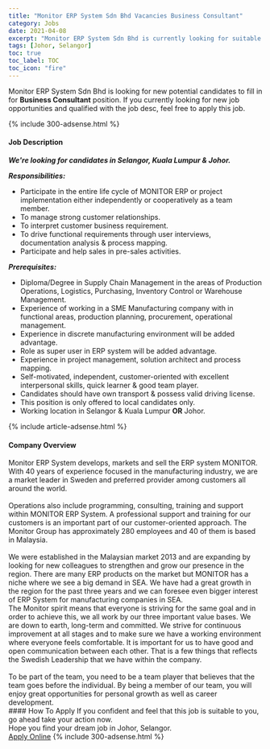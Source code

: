 ```yaml
---
title: "Monitor ERP System Sdn Bhd Vacancies Business Consultant" 
category: Jobs 
date: 2021-04-08 
excerpt: "Monitor ERP System Sdn Bhd is currently looking for suitable person to fill in the Business Consultant which based in Johor, Selangor" 
tags: [Johor, Selangor] 
toc: true 
toc_label: TOC 
toc_icon: "fire" 
--- 
```


<p>Monitor ERP System Sdn Bhd is looking for new potential candidates to fill in for <b>Business Consultant</b> position. If you currently looking for new job opportunities and qualified with the job desc, feel free to apply this job.
</p>{% include 300-adsense.html %} 
<div><div><h4>Job Description</h4></div><div><div><span><div><p><strong><em>We're looking for candidates in Selangor, Kuala Lumpur &amp; Johor.</em></strong></p><p><strong><em>Responsibilities:</em></strong></p><ul><li>Participate in the entire life cycle of MONITOR ERP or project implementation either independently or cooperatively as a team member.</li><li>To manage strong customer relationships.</li><li>To interpret customer business requirement.</li><li>To drive functional requirements through user interviews, documentation analysis &amp; process mapping.</li><li>Participate and help sales in pre-sales activities.</li></ul><p><strong><em>Prerequisites:</em></strong></p><ul><li>Diploma/Degree in Supply Chain Management in the areas of Production Operations, Logistics, Purchasing, Inventory Control or Warehouse Management.</li><li>Experience of working in a SME Manufacturing company with in functional areas, production planning, procurement, operational management.</li><li>Experience in discrete manufacturing environment will be added advantage.</li><li>Role as super user in ERP system will be added advantage.</li><li>Experience in project management, solution architect and process mapping.</li><li>Self-motivated, independent, customer-oriented with excellent interpersonal skills, quick learner &amp; good team player.</li><li>Candidates should have own transport &amp; possess valid driving license.</li><li>This position is only offered to local candidates only.</li><li>Working location in Selangor &amp; Kuala Lumpur <strong>OR</strong> Johor.</li></ul></div></span></div></div></div> 
{% include article-adsense.html %} 
<div><div><h4>Company Overview</h4></div><div><div><span><div><div>
<div>Monitor ERP System develops, markets and sell the ERP system MONITOR. With 40 years of experience focused in the manufacturing industry, we are a market leader in Sweden and preferred provider among customers all around the world.</div>
<div><br>
Operations also include programming, consulting, training and support within MONITOR ERP System. A professional support and training for our customers is an important part of our customer-oriented approach. The Monitor Group has approximately 280 employees and 40 of them is based in Malaysia.<br>
&#160;<br>
We were established in the Malaysian market 2013 and are expanding by looking for new colleagues to strengthen and grow our presence in the region. There are many ERP products on the market but MONITOR has a niche where we see a big demand in SEA. We have had a great growth in the region for the past three years and we can foresee even bigger interest of ERP System for manufacturing companies in SEA.</div>
<div>The Monitor spirit means that everyone is striving for the same goal and in order to achieve this, we all work by our three important value bases. We are down to earth, long-term and committed. We strive for continuous improvement at all stages and to make sure we have a working environment where everyone feels comfortable. It is important for us to have good and open communication between each other. That is a few things that reflects the Swedish Leadership that we have within the company.<br>
&#160;<br>
To be part of the team, you need to be a team player that believes that the team goes before the individual. By being a member of our team, you will enjoy great opportunities for personal growth as well as career development.</div>
</div></div></span></div></div></div> 
#### How To Apply 
If you confident and feel that this job is suitable to you, go ahead take your action now. <br/> 
Hope you find your dream job in Johor, Selangor. <br/> 
<a href="https://www.jobstreet.com.my/en/job/business-consultant-4528783?jobId=jobstreet-my-job-4528783&" class="btn btn--info" target="_blank" rel="nofollow noopenner">Apply Online</a> 
{% include 300-adsense.html %} 